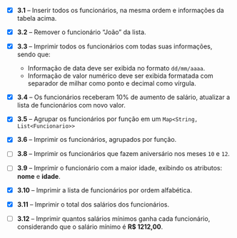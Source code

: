 - [x] **3.1** – Inserir todos os funcionários, na mesma ordem e informações da tabela acima.
- [x] **3.2** – Remover o funcionário “João” da lista.
- [x] **3.3** – Imprimir todos os funcionários com todas suas informações, sendo que:
  - Informação de data deve ser exibida no formato `dd/mm/aaaa`.
  - Informação de valor numérico deve ser exibida formatada com separador de milhar como ponto e decimal como vírgula.
- [x] **3.4** – Os funcionários receberam 10% de aumento de salário, atualizar a lista de funcionários com novo valor.
- [x] **3.5** – Agrupar os funcionários por função em um `Map<String, List<Funcionario>>`
- [x] **3.6** – Imprimir os funcionários, agrupados por função.
- [ ] **3.8** – Imprimir os funcionários que fazem aniversário nos meses `10` e `12`.
- [ ] **3.9** – Imprimir o funcionário com a maior idade, exibindo os atributos: **nome** e **idade**.
- [x] **3.10** – Imprimir a lista de funcionários por ordem alfabética.
- [x] **3.11** – Imprimir o total dos salários dos funcionários.
- [ ] **3.12** – Imprimir quantos salários mínimos ganha cada funcionário, considerando que o salário mínimo é **R$ 1212,00**.

